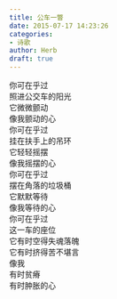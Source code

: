 ```yaml
---  
title: 公车一瞥  
date: 2015-07-17 14:23:26  
categories:  
- 诗歌  
author: Herb  
draft: true
---  
```

你可在乎过  
照进公交车的阳光  
它微微颤动  
像我颤动的心    
你可在乎过  
挂在扶手上的吊环  
它轻轻摇摆  
像我摇摆的心    
你可在乎过  
摆在角落的垃圾桶  
它默默等待  
像我等待的心    
你可在乎过  
这一车的座位  
它有时空得失魂落魄  
它有时挤得苦不堪言  
像我  
有时贫瘠  
有时肿胀的心